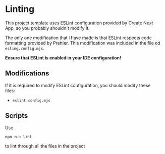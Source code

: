 # Linting

This project template uses [ESLint](https://eslint.org) configuration provided by Create Next App, so you probably
shouldn't modify it.

The only one modification that I have made is that ESLint respects code formatting provided by Prettier. This
modification was included in the file od `esling.config.mjs`.

**Ensure that ESLint is enabled in your IDE configuration!**

## Modifications

If it is required to modify ESLint configuration, you should modify these files:

- `eslint.config.mjs`

## Scripts

Use

```bash
npm run lint
```

to lint through all the files in the project
